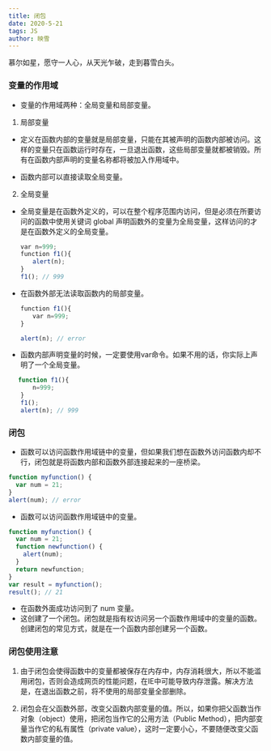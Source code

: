 ```yaml
---
title: 闭包
date: 2020-5-21
tags: JS
author: 映雪
---
```


慕尔如星，愿守一人心，从天光乍破，走到暮雪白头。

<!--more-->

### 变量的作用域

- 变量的作用域两种：全局变量和局部变量。

1. 局部变量

- 定义在函数内部的变量就是局部变量，只能在其被声明的函数内部被访问。这样的变量只在函数运行时存在，一旦退出函数，这些局部变量就都被销毁。所有在函数内部声明的变量名称都将被加入作用域中。

- 函数内部可以直接读取全局变量。

2. 全局变量

- 全局变量是在函数外定义的，可以在整个程序范围内访问，但是必须在所要访问的函数中使用关键词 global 声明函数外的变量为全局变量，这样访问的才是在函数外定义的全局变量。 


```js
　　var n=999;
　　function f1(){
　　　　alert(n);
　　}
　　f1(); // 999
```

- 在函数外部无法读取函数内的局部变量。

```js
　　function f1(){
　　　　var n=999;
　　}

　　alert(n); // error
```

- 函数内部声明变量的时候，一定要使用var命令。如果不用的话，你实际上声明了一个全局变量。

```js
　 function f1(){
　　　　n=999;
　　}
　　f1();
　　alert(n); // 999
```


### 闭包

- 函数可以访问函数作用域链中的变量，但如果我们想在函数外访问函数内却不行，闭包就是将函数内部和函数外部连接起来的一座桥梁。

```js
function myfunction() {
  var num = 21;
}
alert(num); // error
```

- 函数可以访问函数作用域链中的变量。

```js
function myfunction() {
  var num = 21;
  function newfunction() {
    alert(num);
  }
  return newfunction;
}
var result = myfunction();
result(); // 21
```

- 在函数外面成功访问到了 num 变量。
- 这创建了一个闭包。闭包就是指有权访问另一个函数作用域中的变量的函数。创建闭包的常见方式，就是在一个函数内部创建另一个函数。


### 闭包使用注意

1. 由于闭包会使得函数中的变量都被保存在内存中，内存消耗很大，所以不能滥用闭包，否则会造成网页的性能问题，在IE中可能导致内存泄露。解决方法是，在退出函数之前，将不使用的局部变量全部删除。

2. 闭包会在父函数外部，改变父函数内部变量的值。所以，如果你把父函数当作对象（object）使用，把闭包当作它的公用方法（Public Method），把内部变量当作它的私有属性（private value），这时一定要小心，不要随便改变父函数内部变量的值。

